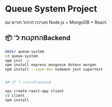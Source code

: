 # Queue System Project

מערכת לניהול תורים עם Node.js + MongoDB + React.

## 📦 התקנות ל־Backend

```bash
mkdir queue-system
cd queue-system
npm init -y
npm install express mongoose dotenv morgan
npm install --save-dev nodemon jest supertest


## 📦 התקנות ל־Frontend

npx create-react-app client
cd client
npm install
